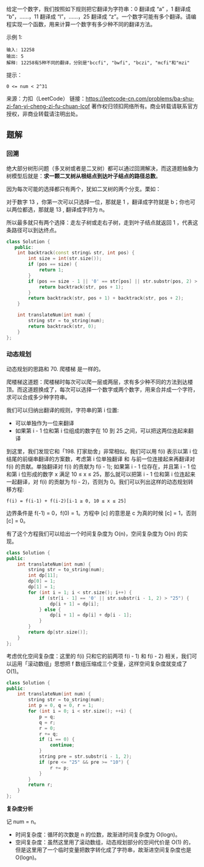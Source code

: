 给定一个数字，我们按照如下规则把它翻译为字符串：0 翻译成 “a” ，1 翻译成 “b”，……，11 翻译成 “l”，……，25 翻译成 “z”。一个数字可能有多个翻译。请编程实现一个函数，用来计算一个数字有多少种不同的翻译方法。

示例 1:

    输入: 12258
    输出: 5
    解释: 12258有5种不同的翻译，分别是"bccfi", "bwfi", "bczi", "mcfi"和"mzi"

提示：

    0 <= num < 2^31

来源：力扣（LeetCode）
链接：https://leetcode-cn.com/problems/ba-shu-zi-fan-yi-cheng-zi-fu-chuan-lcof
著作权归领扣网络所有。商业转载请联系官方授权，非商业转载请注明出处。

## 题解

### 回溯

绝大部分树形问题（多叉树或者是二叉树）都可以通过回溯解决，而这道题抽象为树模型后就是：**求一颗二叉树从根结点到达叶子结点的路径总数**。

因为每次可能的选择都只有两个，犹如二叉树的两个分支。栗如：

对于数字 13 ，你第一次可以只选择一位，那就是 1 ，翻译成字符就是 b；你也可以两位都选，那就是 13 , 翻译成字符为 n。

所以最多就只有两个选择：走左子树或走右子树，走到叶子结点就返回 1 ，代表这条路径可以到达终点。

```c++
class Solution {
   public:
    int backtrack(const string& str, int pos) {
        int size = int(str.size());
        if (pos == size) {
            return 1;
        }
        if (pos == size - 1 || '0' == str[pos] || str.substr(pos, 2) > "25") {
            return backtrack(str, pos + 1);
        }
        return backtrack(str, pos + 1) + backtrack(str, pos + 2);
    }

    int translateNum(int num) {
        string str = to_string(num);
        return backtrack(str, 0);
    }
};
```

### 动态规划

动态规划的思路和 70. 爬楼梯 是一样的。

爬楼梯这道题：爬楼梯时每次可以爬一层或两层，求有多少种不同的方法到达楼顶。而这道题换成了，每次可以选择一个数字或两个数字，用来合并成一个字符，求可以合成多少种字符串。

我们可以归纳出翻译的规则，字符串的第 i 位置:
+ 可以单独作为一位来翻译
+ 如果第 i - 1 位和第 i 位组成的数字在 10 到 25 之间，可以把这两位连起来翻译

到这里，我们发现它和「198. 打家劫舍」非常相似。我们可以用 f(i) 表示以第 i 位结尾的前缀串翻译的方案数，考虑第 i 位单独翻译 和 与前一位连接起来再翻译对 f(i) 的贡献。单独翻译对 f(i) 的贡献为 f(i - 1); 如果第 i - 1 位存在，并且第 i - 1 位和第 i 位形成的数字 x 满足 10 ≤ x ≤ 25，那么就可以把第 i - 1 位和第 i 位连起来一起翻译，对 f(i) 的贡献为 f(i - 2)，否则为 0。我们可以列出这样的动态规划转移方程:

    f(i) = f(i-1) + f(i-2)[i-1 ≥ 0, 10 ≤ x ≤ 25]

边界条件是 f(-1) = 0，f(0) = 1。方程中 [c] 的意思是 c 为真的时候 [c] = 1，否则 [c] = 0。

有了这个方程我们可以给出一个时间复杂度为 O(n)，空间复杂度为 O(n) 的实现。

```c++
class Solution {
public:
    int translateNum(int num) {
        string str = to_string(num);
        int dp[11];
        dp[0] = 1;
        dp[1] = 1;
        for (int i = 1; i < str.size(); i++) {
            if (str[i - 1] == '0' || str.substr(i - 1, 2) > "25") {
                dp[i + 1] = dp[i];
            } else {
                dp[i + 1] = dp[i] + dp[i - 1];
            }
        }
        return dp[str.size()];
    }
};
```

考虑优化空间复杂度：这里的 f(i) 只和它的前两项 f(i - 1) 和 f(i - 2) 相关，我们可以运用「滚动数组」思想把 f 数组压缩成三个变量，这样空间复杂度就变成了 O(1)。

```c++
class Solution {
public:
    int translateNum(int num) {
        string str = to_string(num);
        int p = 0, q = 0, r = 1;
        for (int i = 0; i < str.size(); ++i) {
            p = q; 
            q = r; 
            r = 0;
            r += q;
            if (i == 0) {
                continue;
            }
            string pre = str.substr(i - 1, 2);
            if (pre <= "25" && pre >= "10") {
                r += p;
            }
        }
        return r;
    }
};
```

**复杂度分析**

记 num = n。

+ 时间复杂度：循环的次数是 n 的位数，故渐进时间复杂度为 O(logn)。
+ 空间复杂度：虽然这里用了滚动数组，动态规划部分的空间代价是 O(1) 的，但是这里用了一个临时变量把数字转化成了字符串，故渐进空间复杂度也是 O(logn)。
